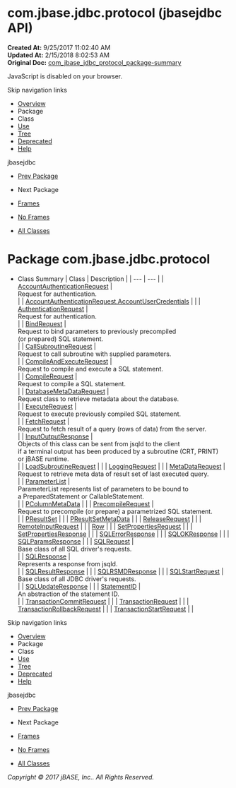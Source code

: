 # com.jbase.jdbc.protocol (jbasejdbc   API)

**Created At:** 9/25/2017 11:02:40 AM  
**Updated At:** 2/15/2018 8:02:53 AM  
**Original Doc:** [com_jbase_jdbc_protocol_package-summary](https://docs.jbase.com/39240-protocol/com_jbase_jdbc_protocol_package-summary)  

<!--<br>    try {<br>        if (location.href.indexOf('is-external=true') == -1) {<br>            parent.document.title="com.jbase.jdbc.protocol (jbasejdbc   API)";<br>        }<br>    }<br>    catch(err) {<br>    }<br>//-->
JavaScript is disabled on your browser.

Skip navigation links

- [Overview](../../../../overview-summary.html)
- Package
- Class
- [Use](/39240-protocol/com_jbase_jdbc_protocol_package-use)
- [Tree](/39240-protocol/com_jbase_jdbc_protocol_package-tree)
- [Deprecated](../../../../deprecated-list.html)
- [Help](../../../../help-doc.html)


jbasejdbc <br>

- [Prev Package](/39238-inflow/com_jbase_jdbc_io_inflow_package-summary)
- Next Package


- [Frames](../../../../index.html?com/jbase/jdbc/protocol//39240-protocol/com_jbase_jdbc_protocol_package-summary)
- [No Frames](/39240-protocol/com_jbase_jdbc_protocol_package-summary)


- [All Classes](../../../../allclasses-noframe.html)


<!--<br>  allClassesLink = document.getElementById("allclasses\_navbar\_top");<br>  if(window==top) {<br>    allClassesLink.style.display = "block";<br>  }<br>  else {<br>    allClassesLink.style.display = "none";<br>  }<br>  //-->

# Package com.jbase.jdbc.protocol

- Class Summary | Class | Description |
| --- | --- |
| [AccountAuthenticationRequest](/39240-protocol/com_jbase_jdbc_protocol_accountauthenticationrequest "class in com.jbase.jdbc.protocol") | <br>Request for authentication.<br> |
| [AccountAuthenticationRequest.AccountUserCredentials](/39240-protocol/com_jbase_jdbc_protocol_AccountAuthenticationRequest.AccountUserCredentials "class in com.jbase.jdbc.protocol") |   |
| [AuthenticationRequest](/39240-protocol/com_jbase_jdbc_protocol_authenticationrequest "class in com.jbase.jdbc.protocol") | <br>Request for authentication.<br> |
| [BindRequest](/39240-protocol/com_jbase_jdbc_protocol_BindRequest "class in com.jbase.jdbc.protocol") | <br>Request to bind parameters to previously precompiled<br> (or prepared) SQL statement.<br> |
| [CallSubroutineRequest](/39240-protocol/com_jbase_jdbc_protocol_CallSubroutineRequest "class in com.jbase.jdbc.protocol") | <br>Request to call subroutine with supplied parameters.<br> |
| [CompileAndExecuteRequest](/39240-protocol/com_jbase_jdbc_protocol_CompileAndExecuteRequest "class in com.jbase.jdbc.protocol") | <br>Request to compile and execute a SQL statement.<br> |
| [CompileRequest](/39240-protocol/com_jbase_jdbc_protocol_CompileRequest "class in com.jbase.jdbc.protocol") | <br>Request to compile a SQL statement.<br> |
| [DatabaseMetaDataRequest](/39240-protocol/com_jbase_jdbc_protocol_DatabaseMetaDataRequest "class in com.jbase.jdbc.protocol") | <br>Request class to retrieve metadata about the database.<br> |
| [ExecuteRequest](/39240-protocol/com_jbase_jdbc_protocol_ExecuteRequest "class in com.jbase.jdbc.protocol") | <br>Request to execute previously compiled SQL statement.<br> |
| [FetchRequest](/39240-protocol/com_jbase_jdbc_protocol_FetchRequest "class in com.jbase.jdbc.protocol") | <br>Request to fetch result of a query (rows of data) from the server.<br> |
| [InputOutputResponse](/39240-protocol/com_jbase_jdbc_protocol_InputOutputResponse "class in com.jbase.jdbc.protocol") | <br>Objects of this class can be sent from jsqld to the client<br> if a terminal output has been produced by a subroutine (CRT, PRINT)<br> or jBASE runtime.<br> |
| [LoadSubroutineRequest](/39240-protocol/com_jbase_jdbc_protocol_LoadSubroutineRequest "class in com.jbase.jdbc.protocol") |   |
| [LoggingRequest](/39240-protocol/com_jbase_jdbc_protocol_loggingrequest "class in com.jbase.jdbc.protocol") |   |
| [MetaDataRequest](/39240-protocol/com_jbase_jdbc_protocol_metadatarequest "class in com.jbase.jdbc.protocol") | <br>Request to retrieve meta data of result set of last executed query.<br> |
| [ParameterList](/39240-protocol/com_jbase_jdbc_protocol_ParameterList "class in com.jbase.jdbc.protocol") | <br>ParameterList represents list of parameters to be bound to<br> a PreparedStatement or CallableStatement.<br> |
| [PColumnMetaData](/39240-protocol/com_jbase_jdbc_protocol_PColumnMetaData "class in com.jbase.jdbc.protocol") |   |
| [PrecompileRequest](/39240-protocol/com_jbase_jdbc_protocol_PrecompileRequest "class in com.jbase.jdbc.protocol") | <br>Request to precompile (or prepare) a parametrized SQL statement.<br> |
| [PResultSet](/39240-protocol/com_jbase_jdbc_protocol_PResultSet "class in com.jbase.jdbc.protocol") |   |
| [PResultSetMetaData](/39240-protocol/com_jbase_jdbc_protocol_PResultSetMetaData "class in com.jbase.jdbc.protocol") |   |
| [ReleaseRequest](/39240-protocol/com_jbase_jdbc_protocol_ReleaseRequest "class in com.jbase.jdbc.protocol") |   |
| [RemoteInputRequest](/39240-protocol/com_jbase_jdbc_protocol_RemoteInputRequest "class in com.jbase.jdbc.protocol") |   |
| [Row](/39240-protocol/com_jbase_jdbc_protocol_Row "class in com.jbase.jdbc.protocol") |   |
| [SetPropertiesRequest](/39240-protocol/com_jbase_jdbc_protocol_SetPropertiesRequest "class in com.jbase.jdbc.protocol") |   |
| [SetPropertiesResponse](/39240-protocol/com_jbase_jdbc_protocol_SetPropertiesResponse "class in com.jbase.jdbc.protocol") |   |
| [SQLErrorResponse](/39240-protocol/com_jbase_jdbc_protocol_SQLErrorResponse "class in com.jbase.jdbc.protocol") |   |
| [SQLOKResponse](/39240-protocol/com_jbase_jdbc_protocol_SQLOKResponse "class in com.jbase.jdbc.protocol") |   |
| [SQLParamsResponse](/39240-protocol/com_jbase_jdbc_protocol_SQLParamsResponse "class in com.jbase.jdbc.protocol") |   |
| [SQLRequest](/39240-protocol/com_jbase_jdbc_protocol_SQLRequest "class in com.jbase.jdbc.protocol") | <br>Base class of all SQL driver's requests.<br> |
| [SQLResponse](/39240-protocol/com_jbase_jdbc_protocol_SQLResponse "class in com.jbase.jdbc.protocol") | <br>Represents a response from jsqld.<br> |
| [SQLResultResponse](/39240-protocol/com_jbase_jdbc_protocol_SQLResultResponse "class in com.jbase.jdbc.protocol") |   |
| [SQLRSMDResponse](/39240-protocol/com_jbase_jdbc_protocol_SQLRSMDResponse "class in com.jbase.jdbc.protocol") |   |
| [SQLStartRequest](/39240-protocol/com_jbase_jdbc_protocol_SQLStartRequest "class in com.jbase.jdbc.protocol") | <br>Base class of all JDBC driver's requests.<br> |
| [SQLUpdateResponse](/39240-protocol/com_jbase_jdbc_protocol_SQLUpdateResponse "class in com.jbase.jdbc.protocol") |   |
| [StatementID](/39240-protocol/com_jbase_jdbc_protocol_statementid "class in com.jbase.jdbc.protocol") | <br>An abstraction of the statement ID.<br> |
| [TransactionCommitRequest](/39240-protocol/com_jbase_jdbc_protocol_transactioncommitrequest "class in com.jbase.jdbc.protocol") |   |
| [TransactionRequest](/39240-protocol/com_jbase_jdbc_protocol_transactionrequest "class in com.jbase.jdbc.protocol") |   |
| [TransactionRollbackRequest](/39240-protocol/com_jbase_jdbc_protocol_transactionrollbackrequest "class in com.jbase.jdbc.protocol") |   |
| [TransactionStartRequest](/39240-protocol/com_jbase_jdbc_protocol_transactionstartrequest "class in com.jbase.jdbc.protocol") |   |

Skip navigation links

- [Overview](../../../../overview-summary.html)
- Package
- Class
- [Use](/39240-protocol/com_jbase_jdbc_protocol_package-use)
- [Tree](/39240-protocol/com_jbase_jdbc_protocol_package-tree)
- [Deprecated](../../../../deprecated-list.html)
- [Help](../../../../help-doc.html)


jbasejdbc <br>

- [Prev Package](/39238-inflow/com_jbase_jdbc_io_inflow_package-summary)
- Next Package


- [Frames](../../../../index.html?com/jbase/jdbc/protocol//39240-protocol/com_jbase_jdbc_protocol_package-summary)
- [No Frames](/39240-protocol/com_jbase_jdbc_protocol_package-summary)


- [All Classes](../../../../allclasses-noframe.html)


<!--<br>  allClassesLink = document.getElementById("allclasses\_navbar\_bottom");<br>  if(window==top) {<br>    allClassesLink.style.display = "block";<br>  }<br>  else {<br>    allClassesLink.style.display = "none";<br>  }<br>  //-->

*Copyright © 2017 jBASE, Inc.. All Rights Reserved.*
